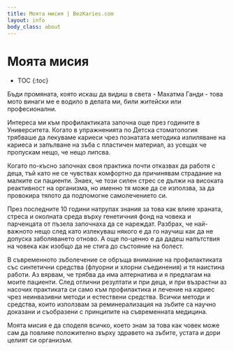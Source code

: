 ```yaml
---
title: Моята мисия | BezKaries.com
layout: info
body_class: about
---
```


# Моята мисия

* TOC
{:toc}

Бъди промяната, която искаш да видиш в света - Махатма Ганди - това мото винаги ме е водило в делата ми, били житейски или професионални.

Интереса ми към профилактиката започна още през годините в Университета. Когато в упражненията по Детска стоматология трябваше да лекуваме кариеси чрез познатата методика изпиляване на кариеса и запълване на зъба с пластичен материал, аз усещах че пропускам нещо, че нещо липсва.

Когато по-късно започнах своя практика почти отказвах да работя с деца, тъй като не се чувствах комфортно да причинявам страдание на малките си пациенти. Знаех, че този силен стрес се дължи на високата реактивност на организма, но именно тя може да се използва, за да провокира тялото да подпомогне самолечението си.

През последните 10 години натрупах знания за това как влияе храната, стреса и околната среда върху генетичния фонд на човека и парченцата от пъзела започнаха да се нареждат. Разбрах, че най-важното нещо след като излекуваш някого е да го научиш как да не допуска заболяването отново. А още по-ценно е да дадеш напътствия на човека как изобщо да не стига до състояние на болест.

В съвременното зъболечение се обръща внимание на профилактиката със синтетични средства (флуорни и хлорни съединения) и тя наистина работи. Аз вярвам, че трябва да има алтернатива и я предлагам на моите пациенти. След отлични резултати и при деца, и при възрастни аз насочих практиката си само към профилактика и лечение на кариес чрез неинвазивни методи и естествени средства. Всички методи и средства, които използвам за реминерализация на зъбите са научно доказани и съобразени с принципите на съвременната медицина. 

Моята мисия е да споделя всичко, което знам за това как човек може сам да повлияе положително върху здравето на зъбите, устата и дори целият си организъм. 
